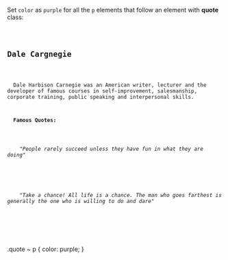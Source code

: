 Set `color` as `purple`
for all the `p` elements
that follow an
element with **quote** class:

<codeblock language="css" type="exercise" testMode="fixedInput">
<code>
<panel language="html">
<h2>Dale Cargnegie</h2>
<p>
  Dale Harbison Carnegie was an American writer, lecturer and the developer of famous courses in self-improvement, salesmanship, corporate training, public speaking and interpersonal skills.
</p>
<div class="quote">
  <strong>Famous Quotes:</strong>
</div>
<p>
  <em>
    "People rarely succeed unless they have fun in what they are doing"
  </em>
</p>
<p>
  <em>
    "Take a chance! All life is a chance. The man who goes farthest is generally the one who is willing to do and dare"
  </em>
</p>
</panel>
<panel language="css">

</panel>
</code>

<solution>
.quote ~ p {
  color: purple;
}
</solution>
</codeblock>